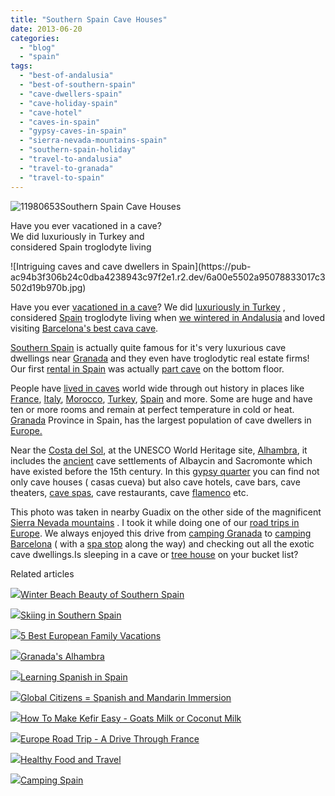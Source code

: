 ```yaml
---
title: "Southern Spain Cave Houses"
date: 2013-06-20
categories: 
  - "blog"
  - "spain"
tags: 
  - "best-of-andalusia"
  - "best-of-southern-spain"
  - "cave-dwellers-spain"
  - "cave-holiday-spain"
  - "cave-hotel"
  - "caves-in-spain"
  - "gypsy-caves-in-spain"
  - "sierra-nevada-mountains-spain"
  - "southern-spain-holiday"
  - "travel-to-andalusia"
  - "travel-to-granada"
  - "travel-to-spain"
---
```


![11980653](https://pub-ac94b3f306b24c0dba4238943c97f2e1.r2.dev/6a00e5502a95078833017ee6a659d3970d.jpg)Southern Spain Cave Houses  
  
Have you ever vacationed in a cave?  
We did luxuriously in Turkey and  
considered Spain troglodyte living

<!--more--> ![Intriguing caves and cave dwellers in Spain](https://pub-ac94b3f306b24c0dba4238943c97f2e1.r2.dev/6a00e5502a95078833017c3502d19b970b.jpg)  
  
Have you ever [vacationed in a cave](http://soultravelers3new.local/2007/07/cappadocia-cave.html "cave vacation turkey cappadocia ")? We did [luxuriously in Turkey](http://soultravelers3new.local/2007/07/esbelli-evi.html "luxury cave esbelli evi in Cappadocia") , considered [Spain](https://pub-ac94b3f306b24c0dba4238943c97f2e1.r2.dev/soultravelers3/spain/ "spain travel tips") troglodyte living when [we wintered in Andalusia](http://soultravelers3new.local/2009/11/lifestyle-design-a-winter-in-spain-extendedtravel-digitalnomad-miniretirement-4hww-travel.html "how to winter in spain") and loved visiting [Barcelona's best cava cave](http://soultravelers3new.local/2011/11/-barcelona-cava-cave-spanish-wine-catalan-champagne.html "Barcelona best cava cave").  
  
[Southern Spain](http://soultravelers3new.local/2011/05/best-southern-spain-holiday.html "best southern spain holiday") is actually quite famous for it's very luxurious cave dwellings near [Granada](http://soultravelers3new.local/2008/12/grace-gratitude.html "granada, spain") and they even have troglodytic real estate firms! Our first [rental in Spain](http://soultravelers3new.local/2009/11/whats-a-spain-winter-rental-like-extended-travel-digital-nomad-4hww-vacation-.html "how to find a vacation rental in spain") was actually [part cave](http://soultravelers3new.local/2006/11/our-winter-home.html "winter home in spain") on the bottom floor.  
  
People have [lived in caves](http://soultravelers3new.local/2007/07/making-pottery.html "cave living and pottery turkey") world wide through out history in places like [France](http://soultravelers3new.local/2010/07/darling-dordogne-vacation-holiday-for-families-in-france.html "Dordogne vacation holiday"), [Italy](http://soultravelers3new.local/2008/03/ahhhumbria.html "Italy vacation"), [Morocco](http://soultravelers3new.local/morocco/page/2/ "morocco tips"), [Turkey](http://soultravelers3new.local/2007/07/moon-walk.html "Cappadocia travel"), [Spain](http://soultravelers3new.local/2008/11/altamira-sistin.html "altimira cave spain art") and more. Some are huge and have ten or more rooms and remain at perfect temperature in cold or heat. [Granada](http://soultravelers3new.local/2007/03/la-alhambra.html "Alambra in Granada spain") Province in Spain, has the largest population of cave dwellers in [Europe.](http://soultravelers3new.local/2012/02/5-best-european-family-vacations.html "best european vacations")   
  
Near the [Costa del Sol](http://soultravelers3new.local/2010/06/family-travel-tips-in-spains-costa-del-sol-countryside-adventures-mediterranean-beaches-photography-.html "costa del sol"), at the UNESCO World Heritage site, [Alhambra](http://soultravelers3new.local/2013/03/granadas-alhambra.html "Granada's Alhambra"), it includes the [ancient](http://soultravelers3new.local/2007/03/ancient-princes.html "alhambra family travel") cave settlements of Albaycin and Sacromonte which have existed before the 15th century. In this [gypsy quarter](http://twitpic.com/25xz7 "gypsy alhambra") you can find not only cave houses ( casas cueva) but also cave hotels, cave bars, cave theaters, [cave spas](http://soultravelers3new.local/2010/03/ahh-arab-baths-andalusia-spa-malaga-granada-benalmedena-massage-hotspringsthemal-water-roman.html "arab baths and spa southern spain"), cave restaurants, cave [flamenco](http://soultravelers3new.local/2008/04/flamenco.html "flamenco spain") etc.  
  
This photo was taken in nearby Guadix on the other side of the magnificent [Sierra Nevada mountains](http://soultravelers3new.local/2012/12/skiing-in-southern-spain.html "skiing in spain") . I took it while doing one of our [road trips in Europe](http://soultravelers3new.local/2012/07/travelling-traveling-around-europe-in-a-campervan.html "travel europe in campervan or motorhome"). We always enjoyed this drive from [camping Granada](http://soultravelers3new.local/2013/01/camping-spain.html "camping granada") to [camping Barcelona](http://soultravelers3new.local/2007/05/barcelona-beach.html "campng barcelona") ( with a [spa stop](http://soultravelers3new.local/2009/11/family-travel-photo-spain-thermal-roman-baths-fortuna-spa-camping-hotel-costa-blanca.html "best spa in spain healing water") along the way) and checking out all the exotic cave dwellings.Is sleeping in a cave or [tree house](http://soultravelers3new.local/2007/07/turkey-tree-hou.html "tree house hotel") on your bucket list?  

Related articles

[![](http://i.zemanta.com/122660819_80_80.jpg)](http://soultravelers3new.local/2012/11/winter-beach-beauty-of-southern-spain.html)[Winter Beach Beauty of Southern Spain](http://soultravelers3new.local/2012/11/winter-beach-beauty-of-southern-spain.html)

[![](http://i.zemanta.com/134252240_80_80.jpg)](http://soultravelers3new.local/2012/12/skiing-in-southern-spain.html)[Skiing in Southern Spain](http://soultravelers3new.local/2012/12/skiing-in-southern-spain.html)

[![](http://i.zemanta.com/noimg_49_80_80.jpg)](http://soultravelers3new.local/2012/02/5-best-european-family-vacations.html)[5 Best European Family Vacations](http://soultravelers3new.local/2012/02/5-best-european-family-vacations.html)

[![](http://i.zemanta.com/154280453_80_80.jpg)](http://soultravelers3new.local/2013/03/granadas-alhambra.html)[Granada's Alhambra](http://soultravelers3new.local/2013/03/granadas-alhambra.html)

[![](http://i.zemanta.com/168450990_80_80.jpg)](http://soultravelers3new.local/2013/05/learning-spanish-in-spain.html)[Learning Spanish in Spain](http://soultravelers3new.local/2013/05/learning-spanish-in-spain.html)

[![](http://i.zemanta.com/87228096_80_80.jpg)](http://soultravelers3new.local/2012/05/global-citizens-spanish-and-mandarin-immersion.html)[Global Citizens = Spanish and Mandarin Immersion](http://soultravelers3new.local/2012/05/global-citizens-spanish-and-mandarin-immersion.html)

[![](http://i.zemanta.com/100812762_80_80.jpg)](http://soultravelers3new.local/2012/07/-how-to-make-kefir-easy-goats-milk-or-coconut-milk.html)[How To Make Kefir Easy - Goats Milk or Coconut Milk](http://soultravelers3new.local/2012/07/-how-to-make-kefir-easy-goats-milk-or-coconut-milk.html)

[![](http://i.zemanta.com/110192089_80_80.jpg)](http://soultravelers3new.local/2012/09/europe-road-trip-a-drive-through-france-provence-to-dordogne-via-photos-family-travel.html)[Europe Road Trip - A Drive Through France](http://soultravelers3new.local/2012/09/europe-road-trip-a-drive-through-france-provence-to-dordogne-via-photos-family-travel.html)

[![](http://i.zemanta.com/92033338_80_80.jpg)](http://soultravelers3new.local/2012/06/healthy-food-and-travel.html)[Healthy Food and Travel](http://soultravelers3new.local/2012/06/healthy-food-and-travel.html)

[![](http://i.zemanta.com/137403788_80_80.jpg)](http://soultravelers3new.local/2013/01/camping-spain.html)[Camping Spain](http://soultravelers3new.local/2013/01/camping-spain.html)
